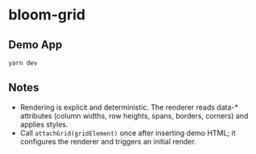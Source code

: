 # bloom-grid

## Demo App

`yarn dev`

## Notes

- Rendering is explicit and deterministic. The renderer reads data-\* attributes (column widths, row heights, spans, borders, corners) and applies styles.
- Call `attachGrid(gridElement)` once after inserting demo HTML; it configures the renderer and triggers an initial render.

